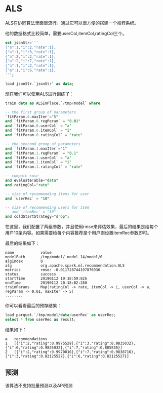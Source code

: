 # ALS

ALS在协同算法里面很流行。通过它可以很方便的搭建一个推荐系统。

他的数据格式比较简单，需要userCol,itemCol,ratingCol三个。

```sql
set jsonStr='''
{"a":1,"i":2,"rate":1},
{"a":1,"i":3,"rate":1},
{"a":2,"i":2,"rate":1},
{"a":2,"i":7,"rate":1},
{"a":1,"i":2,"rate":1},
{"a":1,"i":6,"rate":1},
''';

load jsonStr.`jsonStr` as data;
```

现在我们可以使用ALS进行训练了：

```sql
train data as ALSInPlace.`/tmp/model` where

-- the first group of parameters
`fitParam.0.maxIter`="5"
and `fitParam.0.regParam` = "0.01"
and `fitParam.0.userCol` = "a"
and `fitParam.0.itemCol` = "i"
and `fitParam.0.ratingCol` = "rate"

-- the sencond group of parameters    
and `fitParam.1.maxIter`="1"
and `fitParam.1.regParam` = "0.1"
and `fitParam.1.userCol` = "a"
and `fitParam.1.itemCol` = "i"
and `fitParam.1.ratingCol` = "rate"

-- compute rmse     
and evaluateTable="data"
and ratingCol="rate"

-- size of recommending items for user  
and `userRec` = "10"

-- size of recommending users for item
-- and `itemRec` = "10"
and coldStartStrategy="drop";
```

在这里，我们配置了两组参数，并且使用rmse来评估效果，最后的结果是给每个用户10条内容。如果需要给每个内容推荐是个用户则设置itemRec参数即可。

最后的结果如下：

```
name            value
modelPath	    /tmp/model/_model_14/model/0
algIndex	    0
alg	            org.apache.spark.ml.recommendation.ALS
metrics	        rmse: -0.011728744197876936
status	        success
startTime	    20190112 19:18:59:826
endTime	        20190112 20:18:02:280
trainParams	    Map(ratingCol -> rate, itemCol -> i, userCol -> a, regParam -> 0.01, maxIter -> 5)
........
```

你可以看看最后的预存结果：

```sql
load parquet.`/tmp/model/data/userRec` as userRec;
select * from userRec as result;
```

结果如下：

```
a   recommendations
1	[{"i":2,"rating":0.9975529},{"i":3,"rating":0.9835032},{"i":6,"rating":0.9835032},{"i":7,"rating":0.805835}]
2	[{"i":2,"rating":0.9970016},{"i":7,"rating":0.9838716},{"i":3,"rating":0.82125527},{"i":6,"rating":0.82125527}]
```

## 预测

该算法不支持批量预测以及APi预测